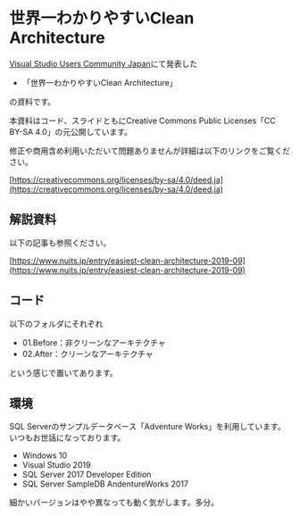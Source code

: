 # 世界一わかりやすいClean Architecture

[Visual Studio Users Community Japan](https://vsuc.connpass.com/event/143114/)にて発表した

- 「世界一わかりやすいClean Architecture」

の資料です。

本資料はコード、スライドともにCreative Commons Public Licenses「CC BY-SA 4.0」の元公開しています。

修正や商用含め利用いただいて問題ありませんが詳細は以下のリンクをご覧ください。

[https://creativecommons.org/licenses/by-sa/4.0/deed.ja](https://creativecommons.org/licenses/by-sa/4.0/deed.ja)

## 解説資料

以下の記事も参照ください。

[https://www.nuits.jp/entry/easiest-clean-architecture-2019-09](https://www.nuits.jp/entry/easiest-clean-architecture-2019-09)

## コード

以下のフォルダにそれぞれ

- 01.Before：非クリーンなアーキテクチャ
- 02.After：クリーンなアーキテクチャ

という感じで置いてあります。

## 環境

SQL Serverのサンプルデータベース「Adventure Works」を利用しています。いつもお世話になっております。

* Windows 10
* Visual Studio 2019
* SQL Server 2017 Developer Edition
* SQL Server SampleDB AndentureWorks 2017

細かいバージョンはやや異なっても動く気がします。多分。
